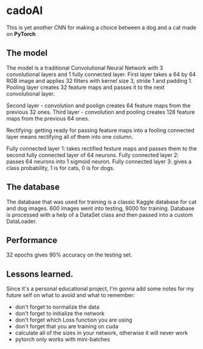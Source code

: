 # cadoAI

This is yet another CNN for making a choice between a dog and a cat made on **PyTorch**

## The model

The model is a traditional Convolutional Neural Network with 3 convolutional layers and 1 fully connected layer. 
First layer takes a 64 by 64 RGB image and applies 32 filters with kernel size 3, stride 1 and padding 1. 
Pooling layer creates 32 feature maps and passes it to the next convolutional layer.

Second layer - convolution and poolign creates 64 feature maps from the previous 32 ones. 
Third layer - convolution and pooling creates 128 feature maps from the previous 64 ones. 

Rectifying: getting ready for passing feature maps into a fooling connected layer means rectifying all of them into one column.

Fully connected layer 1: takes rectified festure maps and passes them to the second fully connected layer of 64 neurons.
Fully connected layer 2: passes 64 neurons into 1 sigmoid neuron.
Fully connected layer 3: gives a class probability, 1 is for cats, 0 is for dogs.

## The database
The database that was used for training is a classic Kaggle database for cat and dog images. 600 images went into testing, 9000 for training. 
Database is processed with a help of a DataSet class and then passed into a custom DataLoader.

## Performance 
32 epochs gives 90% accuracy on the testing set. 

## Lessons learned.
Since it's a personal educational project, I'm gonna add some notes for my future self on what to avoid and what to remember:

- don't forget to normalize the data 
- don't forget to initialize the network
- don't forget which Loss function you are using
- don't forget that you are training on cuda
- calculate all of the sizes in your network, otherwise it will never work
- pytorch only works with mini-batches
